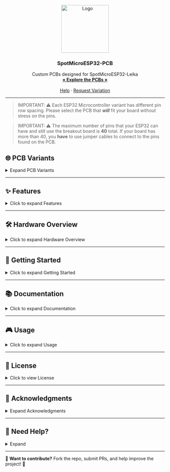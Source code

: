 <!-- PROJECT LOGO -->
<br />
<div align="center">
    <img src="https://i.imghippo.com/files/KZKw8811bvQ.png" alt="Logo" width="150" height="150">

  <h3 align="center">SpotMicroESP32-PCB</h3>

  <p align="center">
    Custom PCBs designed for SpotMicroESP32-Leika  
    <br />
    <a href="https://github.com/PixyFoulke/SpotMicroESP32-PCB/tree/main/pcbs"><strong>« Explore the PCBs »</strong></a>
    <br />
    <br />
    <a href="https://github.com/pixyfoulke/SpotMicroESP32-PCB/issues/new?labels=bug&template=bug-report.md">Help</a>
    &middot;
    <a href="https://github.com/pixyfoulke/SpotMicroESP32-PCB/issues/new?labels=enhancement&template=feature-request.md">Request Variation</a>
  </p>
</div>

---
> IMPORTANT: ⚠️
> Each ESP32 Microcontroller variant has different pin row spacing. Please select the PCB that *__will__* fit your board without stress on the pins.

> IMPORTANT: ⚠️
> The maximum number of pins that your ESP32 can have and still use the breakout board is **40** total. If your board has more than 40, you **have** to use jumper cables to connect to the pins found on the PCB.

## **🌐 PCB Variants**
<details>
  <summary>Expand PCB Variants</summary>
  
  ### **Header Pin Spacing (Open to see measurement)**
  <details>
    <summary>Expand Row Spacing Variants</summary>
    <details>
      <summary>P=17mm</summary>
      <a href="https://github.com/pixyfoulke/SpotMicroESP32-PCB/tree/master/pcbs/17mm">
        <img src="https://i.postimg.cc/sD6QFVpQ/17mm.png" alt="17mm" width="250">
      </a>
    </details>
    <details>
      <summary>P=18.5mm</summary>
      <a href="https://github.com/pixyfoulke/SpotMicroESP32-PCB/tree/master/pcbs/18_5mm">
        <img src="https://i.postimg.cc/kg2Vqkcj/18-5mm.png" alt="18.5mm" width="250">
      </a>
    </details>
    <details>
      <summary>P=20mm</summary>
      <a href="https://github.com/pixyfoulke/SpotMicroESP32-PCB/tree/master/pcbs/20mm">
        <img src="https://i.postimg.cc/bw4ZJ3Vq/20mm.png" alt="20mm" width="250">
      </a>
    </details>
    <details>
      <summary>P=21mm</summary>
      <a href="https://github.com/pixyfoulke/SpotMicroESP32-PCB/tree/master/pcbs/21mm">
        <img src="https://i.postimg.cc/CKDzfk9k/21mm.png" alt="21mm" width="250">
      </a>
    </details>
    <details>
      <summary>P=22mm</summary>
      <a href="https://github.com/pixyfoulke/SpotMicroESP32-PCB/tree/master/pcbs/22mm">
        <img src="https://i.postimg.cc/wvp353dP/22mm.png" alt="22mm" width="250">
      </a>
    </details>
    <details>
      <summary>P=23mm</summary>
      <a href="https://github.com/pixyfoulke/SpotMicroESP32-PCB/tree/master/pcbs/23mm">
        <img src="https://i.postimg.cc/76nhKDHL/23mm.png" alt="23mm" width="250">
      </a>
    </details>
  </details>
</details>


---

## **✨ Features**
<details>
  <summary>Click to expand Features</summary>

  ✔ **ESP32-S3 Compatible** – Supports advanced control via Wi-Fi & Bluetooth  

  ✔ **Integrated Motor Driver** – Reduces external wiring complexity  

  ✔ **Sensor & Peripheral Support** – Allows additional functionality  

  ✔ **Compact & Optimized Design** – Improves overall efficiency  
</details>

---

## **🛠️ Hardware Overview**
<details>
  <summary>Click to expand Hardware Overview</summary>

  <a href="https://postimg.cc/56BHzxLV">
    <img src="https://i.postimg.cc/wTPDSMB7/board.png" alt="PCB Design" width="300">
  </a>

  _This PCB layout is specifically designed for SpotMicroESP32-Leika._
</details>

---

## **📌 Getting Started**
<details>
  <summary>Click to expand Getting Started</summary>
  
  > IMPORTANT: ⚠️
  > **SOLDERING IRON REQUIRED!**
  > You will need to **manually solder** some components onto the PCB.

  ### **Setup Instructions**
  1. **📥 Download Gerber Files:**  
     - Available in the [PCBs directory](https://github.com/pixyfoulke/SpotMicroESP32-PCB/tree/master/pcbs).  

  2. **🛒 Order PCB:**  
     - Upload Gerber files to a PCB manufacturer (e.g., [JLCPCB](https://jlcpcb.com/)).  

  3. **🔧 Assemble PCB:**  
     - Solder components as per the schematic.  

  4. **🖇️ Connect Components:**  
     - Refer to the **[SpotMicroESP32-Leika](https://github.com/runeharlyk/SpotMicroESP32-Leika)** documentation.  

  5. **🔌 Upload Firmware:**  
     - Flash the **ESP32 microcontroller** with the SpotMicroESP32-Leika firmware.  
</details>

---

## **📚 Documentation**
<details>
  <summary>Click to expand Documentation</summary>

  📖 _For detailed setup, refer to:_  
  - **[SpotMicroESP32-Leika Documentation](https://github.com/runeharlyk/SpotMicroESP32-Leika)**  
  - **[ESP32 Flashing Guide](https://docs.espressif.com/projects/esptool/en/latest/)**  
</details>

---

## **🎮 Usage**
<details>
  <summary>Click to expand Usage</summary>

  🚀 Once fully assembled, you can:  
  - **Control** the robot via [Rune Harlyk’s Svelte App](https://github.com/runeharlyk/SpotMicroESP32-Leika).  
  - **Customize** firmware and adjust configurations.  
</details>

---

## **📜 License**
<details>
  <summary>Click to view License</summary>

  This project is licensed under the **MIT License**. See [LICENSE](https://github.com/pixyfoulke/SpotMicroESP32-PCB/blob/master/license) for details.  
</details>

---

## **🏅 Acknowledgments**
<details>
  <summary>Expand Acknowledgments</summary>

  **Special thanks to:**

  - **Rune Harlyk** – Creator of **SpotMicroESP32-Leika** 

  - **SpotMicroAI Community** – [Join the Discord](https://discord.gg/WwefSZczQA)  
</details>

---

## **🤝 Need Help?**
<details>
  <summary>Expand</summary>

  👋 Contact Us!

  - **PixyFoulke** – PCB design & assembly inquiries; Discord Username: "_pixy."

  - **Rune Harlyk** – [GitHub Discussions](https://github.com/runeharlyk/SpotMicroESP32-Leika/discussions)  

  - **SpotMicroAI Community** – [Join Discord](https://discord.gg/WwefSZczQA)  
</details>

---

🎯 **Want to contribute?** Fork the repo, submit PRs, and help improve the project! 🚀
